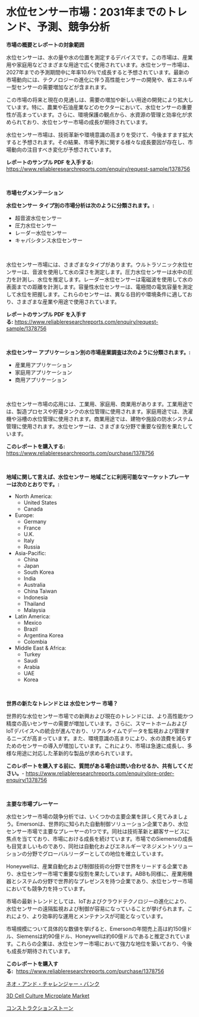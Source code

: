 <p><h1>水位センサー市場：2031年までのトレンド、予測、競争分析</h1></p><p><strong>市場の概要とレポートの対象範囲</strong></p>
<p><p>水位センサーは、水の量や水の位置を測定するデバイスです。この市場は、産業用や家庭用などさまざまな用途で広く使用されています。水位センサー市場は、2027年までの予測期間中に年率10.6％で成長すると予想されています。最新の市場動向には、テクノロジーの進化に伴う高性能センサーの開発や、省エネルギー型センサーの需要増加などが含まれます。</p><p>この市場の将来と現在の見通しは、需要の増加や新しい用途の開発により拡大しています。特に、農業や石油産業などのセクターにおいて、水位センサーの重要性が高まっています。さらに、環境保護の観点から、水資源の管理と効率化が求められており、水位センサー市場の成長が期待されています。</p><p>水位センサー市場は、技術革新や環境意識の高まりを受けて、今後ますます拡大すると予想されます。その結果、市場予測に関する様々な成長要因が存在し、市場動向の注目すべき変化が予想されています。</p></p>
<p><strong>レポートのサンプル PDF を入手する:</strong> <a href="https://www.reliableresearchreports.com/enquiry/request-sample/1378756">https://www.reliableresearchreports.com/enquiry/request-sample/1378756</a></p>
<p>&nbsp;</p>
<p><strong>市場セグメンテーション</strong></p>
<p><strong>水位センサー タイプ別の市場分析は次のように分類されます。:</strong></p>
<p><ul><li>超音波水位センサー</li><li>圧力水位センサー</li><li>レーダー水位センサー</li><li>キャパシタンス水位センサー</li></ul></p>
<p>&nbsp;</p>
<p><p>水位センサー市場には、さまざまなタイプがあります。ウルトラソニック水位センサーは、音波を使用して水の深さを測定します。圧力水位センサーは水中の圧力を計測し、水位を推定します。レーダー水位センサーは電磁波を使用して水の表面までの距離を計測します。容量性水位センサーは、電極間の電気容量を測定して水位を把握します。これらのセンサーは、異なる目的や環境条件に適しており、さまざまな産業や用途で使用されています。</p></p>
<p><strong>レポートのサンプル PDF を入手する:</strong>&nbsp;<a href="https://www.reliableresearchreports.com/enquiry/request-sample/1378756">https://www.reliableresearchreports.com/enquiry/request-sample/1378756</a></p>
<p>&nbsp;</p>
<p><strong> 水位センサー アプリケーション別の市場産業調査は次のように分類されます。:</strong></p>
<p><ul><li>産業用アプリケーション</li><li>家庭用アプリケーション</li><li>商用アプリケーション</li></ul></p>
<p>&nbsp;</p>
<p><p>水位センサー市場の応用には、工業用、家庭用、商業用があります。工業用途では、製造プロセスや貯蔵タンクの水位管理に使用されます。家庭用途では、洗濯機や浴槽の水位管理に使用されます。商業用途では、建物や施設の防水システム管理に使用されます。水位センサーは、さまざまな分野で重要な役割を果たしています。</p></p>
<p><strong>このレポートを購入する:</strong>&nbsp; <a href="https://www.reliableresearchreports.com/purchase/1378756">https://www.reliableresearchreports.com/purchase/1378756</a></p>
<p>&nbsp;</p>
<p><strong>地域に関して言えば、水位センサー 地域ごとに利用可能なマーケットプレーヤーは次のとおりです。:</strong></p>
<p><ul>
    <li>
        North America:
        <ul>
            <li>United States</li>
            <li>Canada</li>
        </ul>
    </li>
    <li>
        Europe:
        <ul>
            <li>Germany</li>
            <li>France</li>
            <li>U.K.</li>
            <li>Italy</li>
            <li>Russia</li>
        </ul>
    </li>
    <li>
        Asia-Pacific:
        <ul>
            <li>China</li>
            <li>Japan</li>
            <li>South Korea</li>
            <li>India</li>
            <li>Australia</li>
            <li>China Taiwan</li>
            <li>Indonesia</li>
            <li>Thailand</li>
            <li>Malaysia</li>
        </ul>
    </li>
    <li>
        Latin America:
        <ul>
            <li>Mexico</li>
            <li>Brazil</li>
            <li>Argentina Korea</li>
            <li>Colombia</li>
        </ul>
    </li>
    <li>
        Middle East & Africa:
        <ul>
            <li>Turkey</li>
            <li>Saudi</li>
            <li>Arabia</li>
            <li>UAE</li>
            <li>Korea</li>
        </ul>
    </li>
    </ul></p>
<p>&nbsp;</p>
<p><strong>世界の新たなトレンドとは 水位センサー 市場？</strong></p>
<p><p>世界的な水位センサー市場での新興および現在のトレンドには、より高性能かつ精度の高いセンサーの需要が増加しています。さらに、スマートホームおよびIoTデバイスへの統合が進んでおり、リアルタイムでデータを監視および管理するニーズが高まっています。また、環境意識の高まりにより、水の浪費を減らすためのセンサーの導入が増加しています。これにより、市場は急速に成長し、多様な用途に対応した革新的な製品が求められています。</p></p>
<p><strong>このレポートを購入する前に、質問がある場合は問い合わせるか、共有してください。</strong>- <a href="https://www.reliableresearchreports.com/enquiry/pre-order-enquiry/1378756">https://www.reliableresearchreports.com/enquiry/pre-order-enquiry/1378756</a></p>
<p>&nbsp;</p>
<p><strong>主要な市場プレーヤー</strong></p>
<p><p>水位センサー市場の競争分析では、いくつかの主要企業を詳しく見てみましょう。Emersonは、世界的に知られた自動制御ソリューション企業であり、水位センサー市場で主要なプレーヤーの1つです。同社は技術革新と顧客サービスに焦点を当てており、市場における成長を続けています。市場でのSiemensの成長も目覚ましいものであり、同社は自動化およびエネルギーマネジメントソリューションの分野でグローバルリーダーとしての地位を確立しています。</p><p>Honeywellは、産業自動化および制御技術の分野で世界をリードする企業であり、水位センサー市場で重要な役割を果たしています。ABBも同様に、産業用機器とシステムの分野で世界的なプレゼンスを持つ企業であり、水位センサー市場においても競争力を持っています。</p><p>市場の最新トレンドとしては、IoTおよびクラウドテクノロジーの進化により、水位センサーの遠隔監視および制御が容易になっていることが挙げられます。これにより、より効率的な運用とメンテナンスが可能となっています。</p><p>市場規模について具体的な数値を挙げると、Emersonの年間売上高は約150億ドル、Siemensは約90億ドル、Honeywellは約60億ドルであると推定されています。これらの企業は、水位センサー市場において強力な地位を築いており、今後も成長が期待されています。</p></p>
<p><strong>このレポートを購入する:</strong>&nbsp;&nbsp;<a href="https://www.reliableresearchreports.com/purchase/1378756">https://www.reliableresearchreports.com/purchase/1378756</a></p>
<p><p><a href="https://medium.com/@pollynsatcherayted345/%E3%83%8D%E3%82%AA-%E3%83%81%E3%83%A3%E3%83%AC%E3%83%B3%E3%82%B8%E3%83%A3%E3%83%BC%E3%83%90%E3%83%B3%E3%82%AF%E5%B8%82%E5%A0%B4%E3%81%AE%E5%88%86%E6%9E%90-%E3%82%B0%E3%83%AD%E3%83%BC%E3%83%90%E3%83%AB%E6%A5%AD%E7%95%8C%E3%81%AE%E5%B1%95%E6%9C%9B%E3%81%A8%E4%BA%88%E6%B8%AC-2024%E5%B9%B4%E3%81%8B%E3%82%892031%E5%B9%B4%E3%81%BE%E3%81%A7-fc74369a7a4b">ネオ・アンド・チャレンジャー・バンク</a></p><p><a href="https://fuschia-pecorino-a6d.notion.site/3D-Cell-Culture-Microplate-Market-Dynamics-2024-2031-Also-about-Its-Market-Trends-Projections-and-d98d496968364d538d7f01b121c8af8f">3D Cell Culture Microplate Market</a></p><p><a href="https://medium.com/@pollynsatcherayted345/%E5%BB%BA%E8%A8%AD%E7%94%A8%E7%9F%B3%E6%9D%90%E5%B8%82%E5%A0%B4-%E5%B8%82%E5%A0%B4cagr-%E5%B8%82%E5%A0%B4%E5%8B%95%E5%90%91-%E3%81%8A%E3%82%88%E3%81%B3%E6%88%90%E9%95%B7%E6%88%A6%E7%95%A5%E3%81%AB%E5%AF%BE%E3%81%99%E3%82%8B%E6%B4%9E%E5%AF%9F-d8b87507661b">コンストラクションストーン</a></p></p>